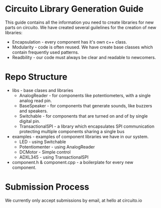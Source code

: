 Circuito Library Generation Guide
=================================

This guide contains all the information you need to create libraries for new parts on circuito.
We have created several guilelines for the creation of new libraries:
* Encapsulation - every component has it's own c++ class.
* Modularity - code is often reused. We have create base classes which contain frequently used patterns.
* Readbility - our code must always be clear and readable to newcomers.


Repo Structure
==============
*   libs - base clases and libraries
    *   AnalogReader - for components like potentiometers, with a single analog read pin.
    *   BaseSpeaker - for components that generate sounds, like buzzers and speakers.
    *   Switchable - for components that are turned on and of by single digital pin.
    *   TransactionalSPI - a library which encapsulates SPI communication protecting multiple components sharing a single bus
*   examples - examples of component libraries we have in our system.
    *   LED - using Switchable
    *   Potentiomenter - using AnalogReader
    *   DCMotor - Simple control
    *   ADXL345 - using TransactionalSPI
*   component.h & component.cpp - a boilerplate for every new component.


Submission Process
==================
We currently only accept submissions by email, at hello at circuito.io
